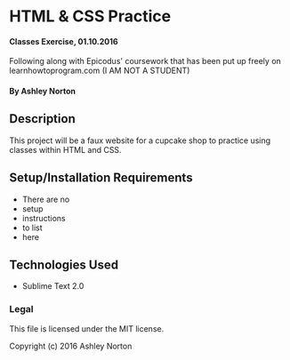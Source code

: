 # HTML & CSS Practice

#### Classes Exercise, 01.10.2016
Following along with Epicodus' coursework that has been put up freely on learnhowtoprogram.com (I AM NOT A STUDENT)

#### **By Ashley Norton**

## Description
This project will be a faux website for a cupcake shop to practice using classes within HTML and CSS.

## Setup/Installation Requirements

* There are no 
* setup 
* instructions
* to list
* here

## Technologies Used

* Sublime Text 2.0

### Legal

This file is licensed under the MIT license.

Copyright (c) 2016 Ashley Norton
